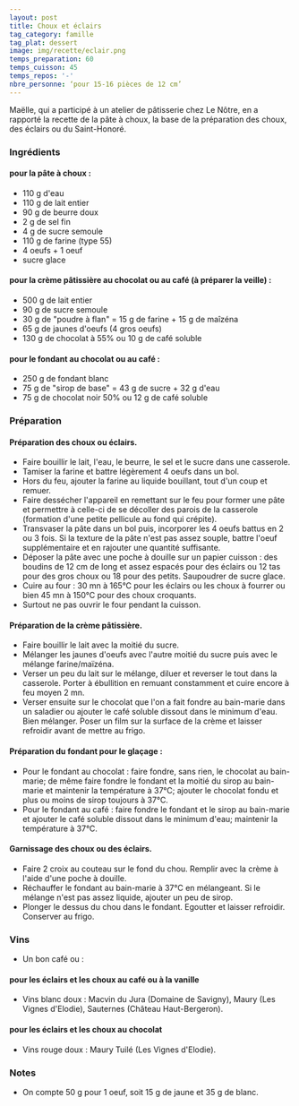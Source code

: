```yaml
---
layout: post
title: Choux et éclairs
tag_category: famille
tag_plat: dessert
image: img/recette/eclair.png
temps_preparation: 60
temps_cuisson: 45
temps_repos: '-'
nbre_personne: ‘pour 15-16 pièces de 12 cm’
---
```

Maëlle, qui a participé à un atelier de pâtisserie chez Le Nôtre, en a rapporté la recette de la pâte à choux, la base de la préparation des choux, des éclairs ou du Saint-Honoré.

### Ingrédients
#### pour la pâte à choux :
* 110 g d'eau
* 110 g de lait entier
* 90 g de beurre doux
* 2 g de sel fin
* 4 g de sucre semoule
* 110 g de farine (type 55)
* 4 oeufs + 1 oeuf
* sucre glace

#### pour la crème pâtissière au chocolat ou au café (à préparer la veille) :
* 500 g de lait entier
* 90 g de sucre semoule
* 30 g de "poudre à flan" = 15 g de farine + 15 g de maîzéna
* 65 g de jaunes d'oeufs (4 gros oeufs)
* 130 g de chocolat à 55% ou 10 g de café soluble

#### pour le fondant au chocolat ou au café :
* 250 g de fondant blanc
* 75 g de "sirop de base" = 43 g de sucre + 32 g d'eau
* 75 g de chocolat noir 50% ou 12 g de café soluble

### Préparation
#### Préparation des choux ou éclairs.
* Faire bouillir le lait, l'eau, le beurre, le sel et le sucre dans une casserole.
* Tamiser la farine et battre légèrement 4 oeufs dans un bol.
* Hors du feu, ajouter la farine au liquide bouillant, tout d'un coup et remuer.
* Faire dessécher l'appareil en remettant sur le feu pour former une pâte et permettre à celle-ci de se décoller des parois de la casserole (formation d'une petite pellicule au fond qui crépite).
* Transvaser la pâte dans un bol puis, incorporer les 4 oeufs battus en 2 ou 3 fois. Si la texture de la pâte n'est pas assez souple, battre l'oeuf supplémentaire et en rajouter une quantité suffisante.
* Déposer la pâte avec une poche à douille sur un papier cuisson : des boudins de 12 cm de long et assez espacés pour des éclairs ou 12 tas pour des gros choux ou 18 pour des petits. Saupoudrer de sucre glace.
* Cuire au four : 30 mn à 165°C pour les éclairs ou les choux à fourrer ou bien 45 mn à 150°C pour des choux croquants.
* Surtout ne pas ouvrir le four pendant la cuisson.

#### Préparation de la crème pâtissière.
* Faire bouillir le lait avec la moitié du sucre.
* Mélanger les jaunes d'oeufs avec l'autre moitié du sucre puis avec le mélange farine/maïzéna.
* Verser un peu du lait sur le mélange, diluer et reverser le tout dans la casserole. Porter à ébullition en remuant constamment et cuire encore à feu moyen 2 mn.
* Verser ensuite sur le chocolat que l'on a fait fondre au bain-marie dans un saladier ou ajouter le café soluble dissout dans le minimum d'eau. Bien mélanger. Poser un film sur la surface de la crème et laisser refroidir avant de mettre au frigo.

#### Préparation du fondant pour le glaçage :
* Pour le fondant au chocolat : faire fondre, sans rien, le chocolat au bain-marie; de même faire fondre le fondant et la moitié du sirop au bain-marie et maintenir la température à 37°C; ajouter le chocolat fondu et plus ou moins de sirop toujours à 37°C.
* Pour le fondant au café : faire fondre le fondant et le sirop au bain-marie et ajouter le café soluble dissout dans le minimum d'eau; maintenir la température à 37°C.

#### Garnissage des choux ou des éclairs.
* Faire 2 croix au couteau sur le fond du chou. Remplir avec la crème à l'aide d'une poche à douille.
* Réchauffer le fondant au bain-marie à 37°C en mélangeant. Si le mélange n'est pas assez liquide, ajouter un peu de sirop.
* Plonger le dessus du chou dans le fondant. Egoutter et laisser refroidir. Conserver au frigo.

### Vins
* Un bon café ou :
#### pour les éclairs et les choux au café ou à la vanille
* Vins blanc doux : Macvin du Jura (Domaine de Savigny), Maury (Les Vignes d'Elodie), Sauternes (Château Haut-Bergeron).
#### pour les éclairs et les choux au chocolat
* Vins rouge doux : Maury Tuilé (Les Vignes d'Elodie).

### Notes
* On compte 50 g pour 1 oeuf, soit 15 g de jaune et 35 g de blanc.
